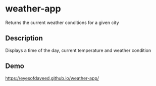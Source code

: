 # weather-app
Returns the current weather conditions for a given city

## Description
Displays a time of the day, current temperature and weather condition

## Demo
https://eyesofdaveed.github.io/weather-app/
